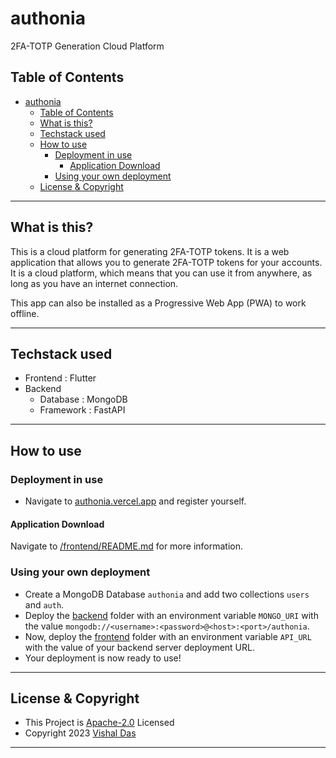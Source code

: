 # authonia

2FA-TOTP Generation Cloud Platform

## Table of Contents

- [authonia](#authonia)
  - [Table of Contents](#table-of-contents)
  - [What is this?](#what-is-this)
  - [Techstack used](#techstack-used)
  - [How to use](#how-to-use)
    - [Deployment in use](#deployment-in-use)
      - [Application Download](#application-download)
    - [Using your own deployment](#using-your-own-deployment)
  - [License \& Copyright](#license--copyright)

---

## What is this?

This is a cloud platform for generating 2FA-TOTP tokens. It is a web application that allows you to generate 2FA-TOTP tokens for your accounts. It is a cloud platform, which means that you can use it from anywhere, as long as you have an internet connection.

This app can also be installed as a Progressive Web App (PWA) to work offline.

---

## Techstack used

- Frontend : Flutter
- Backend
  - Database : MongoDB
  - Framework : FastAPI

---

## How to use

### Deployment in use

- Navigate to [authonia.vercel.app](https://authonia.vercel.app) and register yourself.

#### Application Download

Navigate to [/frontend/README.md](./frontend/README.md#download) for more information.

### Using your own deployment

- Create a MongoDB Database `authonia` and add two collections `users` and `auth`.
- Deploy the [backend](./backend/) folder with an environment variable `MONGO_URI` with the value `mongodb://<username>:<password>@<host>:<port>/authonia`.
- Now, deploy the [frontend](./frontend/) folder with an environment variable `API_URL` with the value of your backend server deployment URL.
- Your deployment is now ready to use!

---

## License & Copyright

- This Project is [Apache-2.0](./LICENSE) Licensed
- Copyright 2023 [Vishal Das](https://github.com/dvishal485)

---
